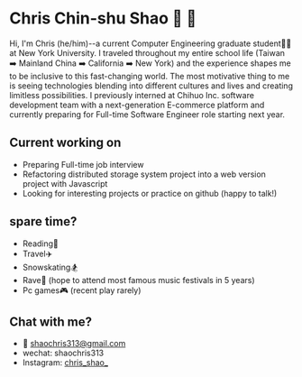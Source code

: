 # Chris Chin-shu Shao :deciduous_tree: :deciduous_tree:

Hi, I'm Chris (he/him)--a current Computer Engineering graduate student:man_student: at New York University. I traveled throughout my entire school life (Taiwan :arrow_right: Mainland China :arrow_right: California :arrow_right: New York) and the experience shapes me to be inclusive to this fast-changing world. The most motivative thing to me is seeing technologies blending into different cultures and lives and creating limitless possibilities. I previously interned at Chihuo Inc. software development team with a next-generation E-commerce platform and currently preparing for Full-time Software Engineer role starting next year.



## Current working on

- Preparing Full-time job interview
- Refactoring distributed storage system project into a web version project with Javascript
- Looking for interesting projects or practice on github (happy to talk!)




## spare time?

- Reading:book:
- Travel:airplane:
- Snowskating:snowboarder:
- Rave:sparkler: (hope to attend most famous music festivals in 5 years)
- Pc games:video_game: (recent play rarely)




## Chat with me?

- :email: shaochris313@gmail.com
- wechat: shaochris313
- Instagram: [chris_shao_](https://www.instagram.com/chris_shao_/)
